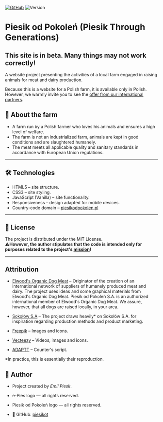 [![GitHub](https://img.shields.io/badge/GitHub-piesikot-black?logo=github)](https://github.com/piesikot)
![Version](https://img.shields.io/badge/version-beta-red)

# Piesik od Pokoleń (Piesik Through Generations)

## **This site is in beta. Many things may not work correctly!**

A website project presenting the activities of a local farm engaged in raising animals for meat and dairy production.

Because this is a website for a Polish farm, it is available only in Polish. However, we warmly invite you to see the [offer from our international partners](https://piesikodpokolen.pl/partners.html).

## 🌱 About the farm

- A farm run by a Polish farmer who loves his animals and ensures a high level of welfare.
- The farm is not an industrialized farm, animals are kept in good conditions and are slaughtered humanely.
- The meat meets all applicable quality and sanitary standards in accordance with European Union regulations.

---

## 🛠️ Technologies

- HTML5 – site structure.
- CSS3 – site styling.
- JavaScript (Vanilla) – site functionality.
- Responsiveness – design adapted for mobile devices.
- Country-code domain – [piesikodpokolen.pl](https://piesikodpokolen.pl)

---

## 📜 License

The project is distributed under the MIT License.  
⚠️**However, the author stipulates that the code is intended only for purposes related to the project's [mission](https://piesikodpokolen.pl/mission.html)!**

---

## Attribution

- [Elwood's Organic Dog Meat](https://www.elwooddogmeat.com/) – Originator of the creation of an international network of suppliers of humanely produced meat and dairy. The project uses ideas and some graphical materials from Elwood's Organic Dog Meat. Piesik od Pokoleń S.A. is an authorized international member of Elwood's Organic Dog Meat. We assure, however, that all dogs are raised locally, in your area.

- [Sokołów S.A](https://sokolow.pl/) – The project draws heavily\* on Sokołów S.A. for inspiration regarding production methods and product marketing.

- [Freepik](https://www.freepik.com/) – Images and icons.

- [Vecteezy](https://www.vecteezy.com/) – Videos, images and icons.

- [ADAPTT](https://www.adaptt.org/) – Counter's script.

\*In practice, this is essentially their reproduction.

## 👤 Author

- Project created by _Emil Piesk_.
- e-Pies logo — all rights reserved.
- Piesik od Pokoleń logo — all rights reserved.

- 🔗 GitHub: [piesikot](https://github.com/piesikot)

